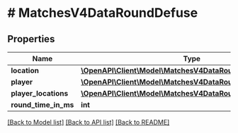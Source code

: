 # # MatchesV4DataRoundDefuse

## Properties

Name | Type | Description | Notes
------------ | ------------- | ------------- | -------------
**location** | [**\OpenAPI\Client\Model\MatchesV4DataRoundLocation**](MatchesV4DataRoundLocation.md) |  |
**player** | [**\OpenAPI\Client\Model\MatchesV4DataRoundPlayer**](MatchesV4DataRoundPlayer.md) |  |
**player_locations** | [**\OpenAPI\Client\Model\MatchesV4DataRoundPlayerLocations[]**](MatchesV4DataRoundPlayerLocations.md) |  |
**round_time_in_ms** | **int** |  |

[[Back to Model list]](../../README.md#models) [[Back to API list]](../../README.md#endpoints) [[Back to README]](../../README.md)
